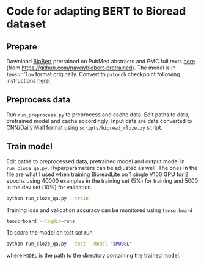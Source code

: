 # Code for adapting BERT to Bioread dataset

## Prepare

Download [BioBert](https://arxiv.org/abs/1901.08746) pretrained on PubMed abstracts and PMC full texts [here](https://drive.google.com/file/d/1jGUu2dWB1RaeXmezeJmdiPKQp3ZCmNb7/view?usp=sharing) (from https://github.com/naver/biobert-pretrained). The model is in `tensorflow` format originally. Convert to `pytorch` checkpoint following instructions [here](https://huggingface.co/transformers/converting_tensorflow_models.html).

## Preprocess data

Run `run_preprocess.py` to preprocess and cache data. Edit paths to data, pretrained model and cache accordingly. Input data are data converted to CNN/Daily Mail format using `scripts/bioread_cloze.py` script.

## Train model

Edit paths to preprocessed data, pretrained model and output model in `run_cloze_qa.py`. Hyperparameters can be adjusted as well. The ones in the file are what I used when training BioreadLite on 1 single V100 GPU for 2 epochs using 40000 examples in the training set (5%) for training and 5000 in the dev set (10%) for validation.

```sh
python run_cloze_qa.py --train
```

Training loss and validation accuracy can be monitored using `tensorboard`

```sh
tensorboard --logdir=runs
```

To score the model on test set run

```sh
python run_cloze_qa.py --test --model "$MODEL"
```

where `MODEL` is the path to the directory containing the trained model.
